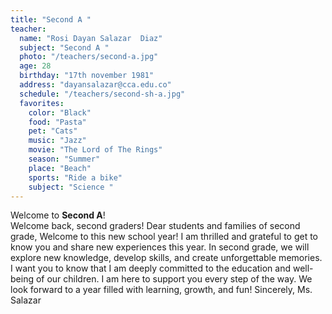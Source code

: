 ```yaml
---
title: "Second A "
teacher:
  name: "Rosi Dayan Salazar  Diaz"
  subject: "Second A "
  photo: "/teachers/second-a.jpg"
  age: 28
  birthday: "17th november 1981"
  address: "dayansalazar@cca.edu.co"
  schedule: "/teachers/second-sh-a.jpg"
  favorites:
    color: "Black"
    food: "Pasta"
    pet: "Cats"
    music: "Jazz"
    movie: "The Lord of The Rings"
    season: "Summer"
    place: "Beach"
    sports: "Ride a bike"
    subject: "Science "
---
```


Welcome to **Second A**!  
Welcome back, second graders!  Dear students and families of second grade, Welcome to this new school year! I am thrilled and grateful to get to know you and share new experiences this year. In second grade, we will explore new knowledge, develop skills, and create unforgettable memories.  I want you to know that I am deeply committed to the education and well-being of our children. I am here to support you every step of the way. We look forward to a year filled with learning, growth, and fun!   Sincerely, Ms. Salazar
